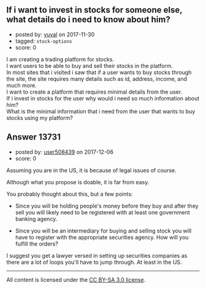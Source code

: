 ## If i want to invest in stocks for someone else, what details do i need to know about him?

- posted by: [yuval](https://stackexchange.com/users/1671760/yuval) on 2017-11-30
- tagged: `stock-options`
- score: 0

<p>I am creating a trading platform for stocks.<br>
I want users to be able to buy and sell their stocks in the platform.<br>
In most sites that i visited i saw that if a user wants to buy stocks through the site, the site requires many details such as id, address, income, and much more.<br>
I want to create a platform that requires minimal details from the user.<br>
If i invest in stocks for the user why would i need so much information about him?<br>
What is the minimal information that i need from the user that wants to buy stocks using my platform?</p>



## Answer 13731

- posted by: [user508439](https://stackexchange.com/users/12384584/user508439) on 2017-12-06
- score: 0

<p>Assuming you are in the US, it is because of legal issues of course. </p>

<p>Although what you propose is doable, it is far from easy.</p>

<p>You probably thought about this, but a few points:</p>

<ul>
<li><p>Since you will be holding people's money before they buy and after they sell you will likely need to be registered with at least one government banking agency.</p></li>
<li><p>Since you will be an intermediary for buying and selling stock you will have to register with the appropriate securities agency. How will you fulfill the orders?</p></li>
</ul>

<p>I suggest you get a lawyer versed in setting up securities companies as there are a lot of loops you'll have to jump through. At least in the US.</p>




---

All content is licensed under the [CC BY-SA 3.0 license](https://creativecommons.org/licenses/by-sa/3.0/).
